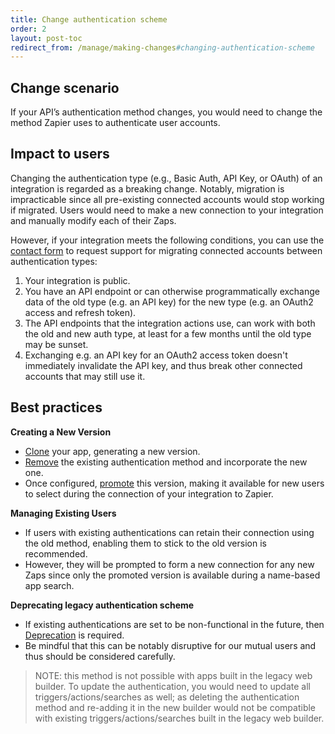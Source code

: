 ```yaml
---
title: Change authentication scheme
order: 2
layout: post-toc
redirect_from: /manage/making-changes#changing-authentication-scheme
---
```


## Change scenario

If your API’s authentication method changes, you would need to change the method Zapier uses to authenticate user accounts.

## Impact to users

Changing the authentication type (e.g., Basic Auth, API Key, or OAuth) of an integration is regarded as a breaking change. Notably, migration is impracticable since all pre-existing connected accounts would stop working if migrated. Users would need to make a new connection to your integration and manually modify each of their Zaps.

However, if your integration meets the following conditions, you can use the [contact form](https://developer.zapier.com/contact) to request support for migrating connected accounts between authentication types:

1. Your integration is public.
2. You have an API endpoint or can otherwise programmatically exchange data of the old type (e.g. an API key) for the new type (e.g. an OAuth2 access and refresh token).
3. The API endpoints that the integration actions use, can work with both the old and new auth type, at least for a few months until the old type may be sunset.
4. Exchanging e.g. an API key for an OAuth2 access token doesn't immediately invalidate the API key, and thus break other connected accounts that may still use it.

## Best practices

**Creating a New Version**
- [Clone](https://platform.zapier.com/manage/clone) your app, generating a new version.
- [Remove](https://platform.zapier.com/build/auth#how-to-remove-or-change-zapier-integration-authentication-scheme) the existing authentication method and incorporate the new one.
- Once configured, [promote](https://platform.zapier.com/manage/promote) this version, making it available for new users to select during the connection of your integration to Zapier.

**Managing Existing Users**
- If users with existing authentications can retain their connection using the old method, enabling them to stick to the old version is recommended.
- However, they will be prompted to form a new connection for any new Zaps since only the promoted version is available during a name-based app search.


**Deprecating legacy authentication scheme**
- If existing authentications are set to be non-functional in the future, then [Deprecation](https://platform.zapier.com/manage/deprecate) is required.
- Be mindful that this can be notably disruptive for our mutual users and thus should be considered carefully.

>NOTE: this method is not possible with apps built in the legacy web builder. To update the authentication, you would need to update all triggers/actions/searches as well; as deleting the authentication method and re-adding it in the new builder would not be compatible with existing triggers/actions/searches built in the legacy web builder.
